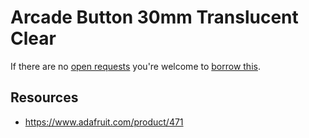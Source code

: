 # Arcade Button 30mm Translucent Clear
If there are no [open requests](../../../../issues?q=is%3Aissue+is%3Aopen+%22Arcade+Button+30mm+Translucent+Clear%22+in%3Atitle) you're welcome to [borrow this](../../../../issues/new?title=Borrow+request+for+Arcade+Button+30mm+Translucent+Clear&body=1+piece+of+%5Bthis%5D%28..%2Fblob%2Fmain%2F.%2FParts%2FButtons%2FArcade_Button_30mm_Translucent_Clear.md%29+for+~2+weeks.).

## Resources
- https://www.adafruit.com/product/471
